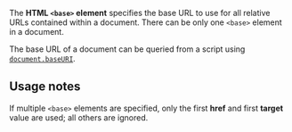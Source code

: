 <!-- <short-description> -->
The **HTML `<base>` element** specifies the base URL to use for all
relative URLs contained within a document. There can be only one
`<base>` element in a document.
<!-- </short-description> -->

<!-- <overview> -->
The base URL of a document can be queried from a script using
[`document.baseURI`](/en-US/docs/Web/API/Document/baseURI).
<!-- </overview> -->

<!-- <usage-notes> -->
Usage notes
-----------

If multiple `<base>` elements are specified, only the first **href** and
first **target** value are used; all others are ignored.
<!-- </usage-notes> -->

<!-- <see-also> -->
<!-- </see-also> -->
